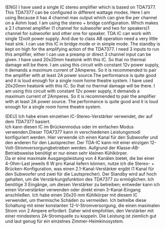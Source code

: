 (ENG) I have used a single IC stereo amplifier which is based on TDA7377. This TDA7377 can be configured in different wattage modes. Here I am using  Because it has 4 channel max output which can give 6w per channel on a 4ohm load. I am using the stereo + bridge configuration. Which makes a 2.1 channel amplifier (1 channel for subwoofer and two for speakers)1 channel for subwoofer and other one for speaker. TDA IC can work with single 12volt power supply. And due to class AB operation need a very little heat sink. I can use this IC in bridge mode or in simple mode. The standby is kept on high for the amplifying action of the TDA7377. I need 3 inputs to run this amplifier, either I can use a preamp or direct 3 channel input can be given. I have used 20x20mm heatsink with this IC. So that no thermal damage will be there. I am using this circuit with constant 12v power supply, it demands a maximum current of 2Amperes. So it is recommended to pair the amplifier with at least 2A power source.The performance is quite good and  it is loud enough for a single room home theatre system. I have used 20x20mm heatsink with this IC. So that no thermal damage will be there. I am using this circuit with constant 12v power supply, it demands a maximum current of 2Amperes. So it is recommended to pair the amplifier with at least 2A power source. The performance is quite good and it is loud enough for a single room home theatre system.  

(DEU) Ich habe einen einzelnen IC-Stereo-Verstärker verwendet, der auf dem TDA7377 basiert.  
Ich kann diesen IC im Brückenmodus oder im einfachen Modus verwenden.Dieser TDA7377 kann in verschiedenen Leistungsmodi konfiguriert werden. Hier verwende ich einen Kanal für den Subwoofer und den anderen für den Lautsprecher. Der TDA-IC kann mit einer einzigen 12-Volt-Stromversorgungbetrieben werden. Aufgrund der Klasse-AB-Betriebsweise benötigt er nur einen sehr kleinen Kühlkörper.  
Da er eine maximale Ausgangsleistung von 4 Kanälen bietet, die bei einer 4-Ohm-Last jeweils 6 W pro Kanal liefern können, nutze ich die Stereo- + Brücken-Konfiguration, was einen 2.1-Kanal-Verstärker ergibt (1 Kanal für den Subwoofer und zwei für die Lautsprecher).  Der Standby wird auf hoch gehalten, um die Verstärkungsfunktion des TDA7377 zu ermöglichen.  Ich benötige 3 Eingänge, um diesen Verstärker zu betreiben; entweder kann ich einen Vorverstärker verwenden oder direkt einen 3-Kanal-Eingang anschließen. Ich habe einen 20x20 mm Kühlkörper mit diesem IC verwendet, um thermische Schäden zu vermeiden.  Ich betreibe diese Schaltung mit einer konstanten 12-V-Stromversorgung, die einen maximalen Strom von 2 Ampere erfordert.  Daher wird empfohlen, den Verstärker mit einer mindestens 2A-Stromquelle zu koppeln. Die Leistung ist ziemlich gut und laut genug für ein einzelnes Zimmer-Heimkinosystem.

 

